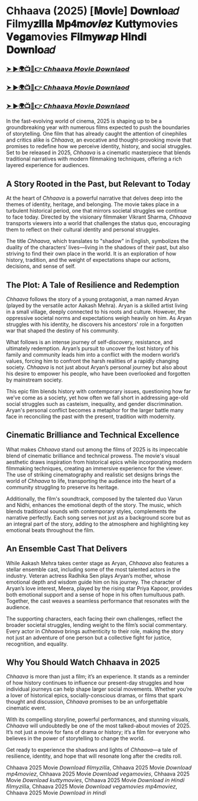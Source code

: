 # Chhaava (2025) [𝐌𝐨𝐯𝐢e] 𝐃𝐨𝐰𝐧𝐥𝐨𝑎𝑑 Filmy𝐳𝐢𝐥𝐥𝐚 𝐌𝐩𝟒𝐦𝒐𝒗𝒊𝒆𝒛 𝐊𝐮𝐭𝐭𝐲movies 𝐕𝐞𝐠𝐚movies 𝐅𝐢𝐥𝐦𝐲𝒘𝒂𝒑 𝐇𝐢𝐧𝐝𝐢 𝐃𝐨𝐰𝐧𝐥𝐨𝑎𝑑

<h3><a href="https://movieslink.short.gy/chhaava">➤ ►🌍📺📱👉 𝘾𝙝𝙝𝙖𝙖𝙫𝙖 𝙈𝙤𝙫𝙞𝙚 𝘿𝙤𝙬𝙣𝙡𝙖𝙤𝙙</a></h3>

<h3><a href="https://movieslink.short.gy/chhaava">➤ ►🌍📺📱👉 𝘾𝙝𝙝𝙖𝙖𝙫𝙖 𝙈𝙤𝙫𝙞𝙚 𝘿𝙤𝙬𝙣𝙡𝙖𝙤𝙙</a></h3>

<h3><a href="https://movieslink.short.gy/chhaava">➤ ►🌍📺📱👉 𝘾𝙝𝙝𝙖𝙖𝙫𝙖 𝙈𝙤𝙫𝙞𝙚 𝘿𝙤𝙬𝙣𝙡𝙖𝙤𝙙</a></h3>

In the fast-evolving world of cinema, 2025 is shaping up to be a groundbreaking year with numerous films expected to push the boundaries of storytelling. One film that has already caught the attention of cinephiles and critics alike is *Chhaava*, an evocative and thought-provoking movie that promises to redefine how we perceive identity, history, and social struggles. Set to be released in 2025, *Chhaava* is a cinematic masterpiece that blends traditional narratives with modern filmmaking techniques, offering a rich layered experience for audiences.

## A Story Rooted in the Past, but Relevant to Today

At the heart of *Chhaava* is a powerful narrative that delves deep into the themes of identity, heritage, and belonging. The movie takes place in a turbulent historical period, one that mirrors societal struggles we continue to face today. Directed by the visionary filmmaker Vikrant Sharma, *Chhaava* transports viewers into a world that challenges the status quo, encouraging them to reflect on their cultural identity and personal struggles.

The title *Chhaava*, which translates to "shadow" in English, symbolizes the duality of the characters’ lives—living in the shadows of their past, but also striving to find their own place in the world. It is an exploration of how history, tradition, and the weight of expectations shape our actions, decisions, and sense of self.

## The Plot: A Tale of Resilience and Redemption

*Chhaava* follows the story of a young protagonist, a man named Aryan (played by the versatile actor Aakash Mehra). Aryan is a skilled artist living in a small village, deeply connected to his roots and culture. However, the oppressive societal norms and expectations weigh heavily on him. As Aryan struggles with his identity, he discovers his ancestors' role in a forgotten war that shaped the destiny of his community.

What follows is an intense journey of self-discovery, resistance, and ultimately redemption. Aryan’s pursuit to uncover the lost history of his family and community leads him into a conflict with the modern world’s values, forcing him to confront the harsh realities of a rapidly changing society. *Chhaava* is not just about Aryan’s personal journey but also about his desire to empower his people, who have been overlooked and forgotten by mainstream society.

This epic film blends history with contemporary issues, questioning how far we’ve come as a society, yet how often we fall short in addressing age-old social struggles such as casteism, inequality, and gender discrimination. Aryan's personal conflict becomes a metaphor for the larger battle many face in reconciling the past with the present, tradition with modernity.

## Cinematic Brilliance and Technical Excellence

What makes *Chhaava* stand out among the films of 2025 is its impeccable blend of cinematic brilliance and technical prowess. The movie's visual aesthetic draws inspiration from historical epics while incorporating modern filmmaking techniques, creating an immersive experience for the viewer. The use of striking cinematography and realistic set designs brings the world of *Chhaava* to life, transporting the audience into the heart of a community struggling to preserve its heritage.

Additionally, the film's soundtrack, composed by the talented duo Varun and Nidhi, enhances the emotional depth of the story. The music, which blends traditional sounds with contemporary styles, complements the narrative perfectly. Each song serves not just as a background score but as an integral part of the story, adding to the atmosphere and highlighting key emotional beats throughout the film.

## An Ensemble Cast That Delivers

While Aakash Mehra takes center stage as Aryan, *Chhaava* also features a stellar ensemble cast, including some of the most talented actors in the industry. Veteran actress Radhika Sen plays Aryan’s mother, whose emotional depth and wisdom guide him on his journey. The character of Aryan’s love interest, Meera, played by the rising star Priya Kapoor, provides both emotional support and a sense of hope in his often tumultuous path. Together, the cast weaves a seamless performance that resonates with the audience.

The supporting characters, each facing their own challenges, reflect the broader societal struggles, lending weight to the film’s social commentary. Every actor in *Chhaava* brings authenticity to their role, making the story not just an adventure of one person but a collective fight for justice, recognition, and equality.

## Why You Should Watch Chhaava in 2025

*Chhaava* is more than just a film; it’s an experience. It stands as a reminder of how history continues to influence our present-day struggles and how individual journeys can help shape larger social movements. Whether you’re a lover of historical epics, socially-conscious dramas, or films that spark thought and discussion, *Chhaava* promises to be an unforgettable cinematic event.

With its compelling storyline, powerful performances, and stunning visuals, *Chhaava* will undoubtedly be one of the most talked-about movies of 2025. It’s not just a movie for fans of drama or history; it’s a film for everyone who believes in the power of storytelling to change the world.

Get ready to experience the shadows and lights of *Chhaava*—a tale of resilience, identity, and hope that will resonate long after the credits roll.

Chhaava 2025 Movie 𝘋𝘰𝘸𝘯𝘭𝘰𝘢𝘥 𝘧𝘪𝘭𝘮𝘺𝘻𝘪𝘭𝘭𝘢, Chhaava 2025 Movie 𝘋𝘰𝘸𝘯𝘭𝘰𝘢𝘥 𝘮𝘱4𝘮𝘰𝘷𝘪𝘦𝘻, Chhaava 2025 Movie 𝘋𝘰𝘸𝘯𝘭𝘰𝘢𝘥 𝘷𝘦𝘨𝘢𝘮𝘰𝘷𝘪𝘦𝘴, Chhaava 2025 Movie 𝘋𝘰𝘸𝘯𝘭𝘰𝘢𝘥 𝘬𝘶𝘵𝘵𝘺𝘮𝘰𝘷𝘪𝘦𝘴, Chhaava 2025 Movie 𝘋𝘰𝘸𝘯𝘭𝘰𝘢𝘥 𝘪𝘯 𝘏𝘪𝘯𝘥𝘪 𝘧𝘪𝘭𝘮𝘺𝘻𝘪𝘭𝘭𝘢, Chhaava 2025 Movie 𝘋𝘰𝘸𝘯𝘭𝘰𝘢𝘥 𝘷𝘦𝘨𝘢𝘮𝘰𝘷𝘪𝘦𝘴 𝘮𝘱4𝘮𝘰𝘷𝘪𝘦𝘻, Chhaava 2025 Movie 𝘋𝘰𝘸𝘯𝘭𝘰𝘢𝘥 𝘪𝘯 𝘏𝘪𝘯𝘥𝘪
 
